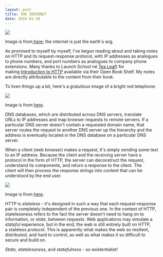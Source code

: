 ```yaml
---
layout: post
title: THE INTERNET
date: 2016-01-20
---
```


![]({{site.baseurl}}/images/2016-01/the-internet.png)

<figcaption class="caption">Image is from<a href="http://webmastersolusindo.com/wp-content/uploads/2014/12/internet.png"> here</a>; the internet is just the earth's wig.</figcaption>

As promised to myself by myself, I've begun reading about and taking notes on HTTP and its request-response protocol, with IP addresses as analogues to phone numbers, and port numbers as analogues to company phone extensions. Many thanks to Launch School né [Tea Leaf](http://gotealeaf.com)) for making <ins><a href="https://launchschool.com/books/http">Introduction to HTTP</a></ins> available via their Open Book Shelf. My notes are directly attributable to the content from their book.

To liven things up a bit, here's a gratuitous image of a bright red telephone:

![]({{site.baseurl}}/images/2016-01/red_telephone.jpg)
<figcaption class="caption">Image is from <a href="https://www.flickr.com/photos/curtisperry/322049960">here</a>.</figcaption>

DNS databases, which are distributed across DNS servers, translate URLs to IP addresses and map browser requests to remote servers. If a particular DNS server doesn't contain a requested domain name, that server routes the request to another DNS server up the hierarchy and the address is eventually located in the DNS database on a particular DNS server.

When a client (web browser) makes a request, it's simply sending some text to an IP address. Because the client and the receiving server have a protocol in the form of HTTP, the server can deconstruct the request, understand its components, and return a response to the client. The client will then process the response strings into content that can be understood by the end user.

![]({{site.baseurl}}/images/2016-01/internet_tea_leaf.png)
<figcaption class="caption">Image is from <a href="https://launchschool.com/books/http">here</a>.</figcaption>

HTTP is *stateless* - it's designed in such a way that each request-response pair is completely independent of the previous one. In the context of HTTP, statelessness refers to the fact the server doesn't need to hang on to information, or *state*, between requests. Web applications may simulate a *stateful* experience, but in the end, the web is still entirely built on HTTP, a stateless protocol. This is apparently what makes the web so resilient, distributed, and hard to control, as well as what makes it so difficult to secure and build on.

*State, statelessness*, and *statefulness* - so existentialist!
